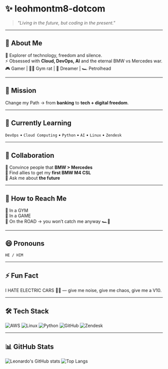 # ✨ leohmontm8-dotcom  

> *"Living in the future, but coding in the present."*  

---

## 👾 About Me
🌌 Explorer of technology, freedom and silence.  
⚡ Obsessed with **Cloud, DevOps, AI** and the eternal BMW vs Mercedes war.  
🎮 Gamer | 🏋️‍♂️ Gym rat | 🚀 Dreamer | 🏎 Petrolhead  

---

## 🔭 Mission
Change my Path → from **banking** to **tech + digital freedom**.  

---

## 🌱 Currently Learning
`DevOps` • `Cloud Computing` • `Python` • `AI` • `Linux` • `Zendesk`  

---

## 🤖 Collaboration
👯 Convince people that **BMW > Mercedes**  
🤔 Find allies to get my **first BMW M4 CSL**  
💬 Ask me about **the future**  

---

## 📡 How to Reach Me
💠 In a GYM  
💠 In a GAME  
💠 On the ROAD → you won’t catch me anyway 🏎💨  

---

## 😄 Pronouns
`HE / HIM`  

---

## ⚡ Fun Fact
I HATE ELECTRIC CARS 🔋❌ — give me noise, give me chaos, give me a V10.  

---

## 🛠️ Tech Stack
![AWS](https://img.shields.io/badge/AWS-%23FF9900.svg?style=for-the-badge&logo=amazon-aws&logoColor=white)
![Linux](https://img.shields.io/badge/Linux-FCC624?style=for-the-badge&logo=linux&logoColor=black)
![Python](https://img.shields.io/badge/Python-3776AB?style=for-the-badge&logo=python&logoColor=white)
![GitHub](https://img.shields.io/badge/GitHub-181717?style=for-the-badge&logo=github&logoColor=white)
![Zendesk](https://img.shields.io/badge/Zendesk-03363D?style=for-the-badge&logo=zendesk&logoColor=white)

---

## 📊 GitHub Stats
![Leonardo's GitHub stats](https://github-readme-stats.vercel.app/api?username=SEU-USUARIO&show_icons=true&theme=tokyonight)
![Top Langs](https://github-readme-stats.vercel.app/api/top-langs/?username=SEU-USUARIO&layout=compact&theme=tokyonight)

